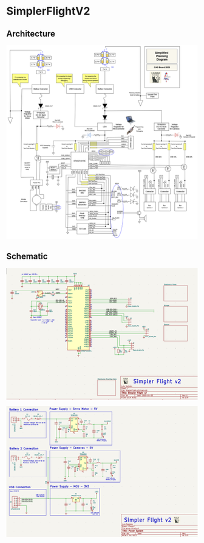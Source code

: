 # SimplerFlightV2

## Architecture
![Architecture](https://github.com/elenajusto/SimplerFlightV2/blob/main/Images/architecture.png)

## Schematic
![Microcontroller](https://github.com/elenajusto/SimplerFlightV2/blob/main/Images/mcu.png)

![Power](https://github.com/elenajusto/SimplerFlightV2/blob/main/Images/power.png)
